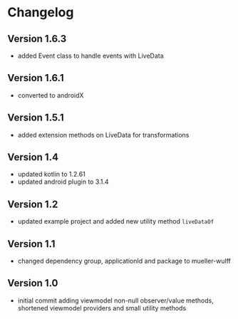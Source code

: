# Changelog

## Version 1.6.3

- added Event class to handle events with LiveData

## Version 1.6.1

- converted to androidX

## Version 1.5.1

- added extension methods on LiveData for transformations

## Version 1.4

- updated kotlin to 1.2.61
- updated android plugin to 3.1.4

## Version 1.2

- updated example project and added new utility method `liveDataOf`

## Version 1.1

- changed dependency group, applicationId and package to mueller-wulff

## Version 1.0

- initial commit adding viewmodel non-null observer/value methods, shortened viewmodel providers and small utility methods